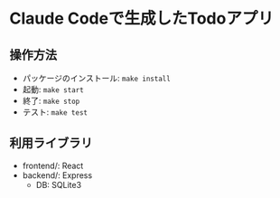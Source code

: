 # Claude Codeで生成したTodoアプリ

## 操作方法

- パッケージのインストール: `make install`
- 起動: `make start`
- 終了: `make stop`
- テスト: `make test`

## 利用ライブラリ

- frontend/: React
- backend/: Express
  - DB: SQLite3
